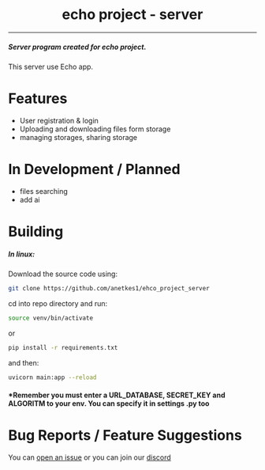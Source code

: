 <p align="center">

</p>

<h1 align="center">echo project - server</h1>

---

<h5>Server program created for echo project. </h5>
This server use Echo app.

# Features

- User registration & login
- Uploading and downloading files form storage
- managing storages, sharing storage

# In Development / Planned

- files searching
- add ai

# Building

<h5> In linux: </h5> 
Download the source code using:

```bash
git clone https://github.com/anetkes1/ehco_project_server
```

cd into repo directory and run:

```bash
source venv/bin/activate
```
or
```bash
pip install -r requirements.txt
```
and then:
```bash
uvicorn main:app --reload
```
<h4>*Remember you must enter a URL_DATABASE, SECRET_KEY and ALGORITM to your env. You can specify it in settings .py too</h4>

# Bug Reports / Feature Suggestions

You can [open an issue](https://github.com/antekes1/echo_project_server/issues) 
or you can join our [discord](https://discord.gg/dRMjjtWjdc)
